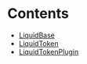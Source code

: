 

# Contents
- [LiquidBase](LiquidBase.sol/abstract.LiquidBase.md)
- [LiquidToken](LiquidToken.sol/contract.LiquidToken.md)
- [LiquidTokenPlugin](LiquidTokenPlugin.sol/contract.LiquidTokenPlugin.md)
